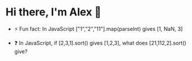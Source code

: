 # Hi there, I'm Alex 👋


- ⚡ Fun fact: In JavaScript ["1","2","11"].map(parseInt) gives [1, NaN, 3]

- ❓ In JavaScript, if [2,3,1].sort() gives [1,2,3], what does [21,112,2].sort() give?

<!--
**a-lexer/a-lexer** is a ✨ _special_ ✨ repository because its `README.md` (this file) appears on your GitHub profile.

Here are some ideas to get you started:

- 🔭 I’m currently working on ...
- 🌱 I’m currently learning ...
- 👯 I’m looking to collaborate on ...
- 🤔 I’m looking for help with ...
- 💬 Ask me about ...
- 📫 How to reach me: ...
-->
